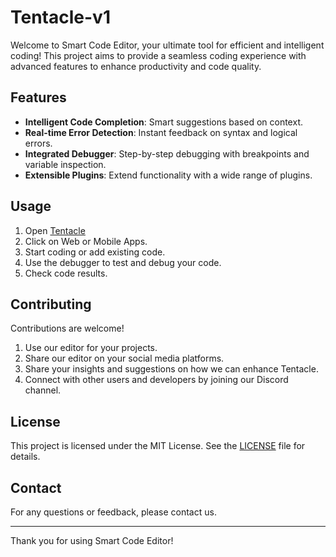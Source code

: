 # Tentacle-v1
Welcome to Smart Code Editor, your ultimate tool for efficient and intelligent coding! This project aims to provide a seamless coding experience with advanced features to enhance productivity and code quality.

## Features

- **Intelligent Code Completion**: Smart suggestions based on context.
- **Real-time Error Detection**: Instant feedback on syntax and logical errors.
- **Integrated Debugger**: Step-by-step debugging with breakpoints and variable inspection.
- **Extensible Plugins**: Extend functionality with a wide range of plugins.

## Usage

1. Open [Tentacle](to:https://tentacle.site)
3. Click on Web or Mobile Apps.
4. Start coding or add existing code.
5. Use the debugger to test and debug your code.
6. Check code results.

## Contributing

Contributions are welcome!

1. Use our editor for your projects.
2. Share our editor on your social media platforms.
3. Share your insights and suggestions on how we can enhance Tentacle.
4. Connect with other users and developers by joining our Discord channel.

## License

This project is licensed under the MIT License. See the [LICENSE](LICENSE) file for details.

## Contact

For any questions or feedback, please contact us.

---

Thank you for using Smart Code Editor!

